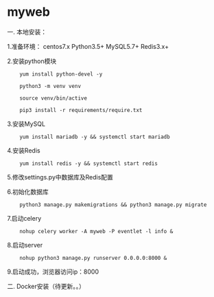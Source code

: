 # myweb

一. 本地安装：

1.准备环境： 
        centos7.x 
        Python3.5+ 
        MySQL5.7+ 
        Redis3.x+

2.安装python模块

        yum install python-devel -y
        
        python3 -m venv venv
         
        source venv/bin/active
         
        pip3 install -r requirements/require.txt
          
3.安装MySQL

        yum install mariadb -y && systemctl start mariadb
  
4.安装Redis

        yum install redis -y && systemctl start redis
  
5.修改settings.py中数据库及Redis配置
        
        
6.初始化数据库

        python3 manage.py makemigrations && python3 manage.py migrate
  
7.启动celery

        nohup celery worker -A myweb -P eventlet -l info &
   
8.启动server

        nohup python3 manage.py runserver 0.0.0.0:8000 &
   
9.启动成功，浏览器访问ip：8000

   
二. Docker安装（待更新。。）

